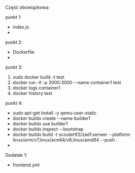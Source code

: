 Część obowiązkowa:

punkt 1:
- index.js
- 
punkt 2:
- Dockerfile
- 
punkt 3:
1. sudo docker build -t test
2. docker run -it -p 3000:3000 --name container1 test
3. docker logs container1
4. docker history test

punkt 4:
- sudo apt-get install -y qemu-user-static
- docker buildx create --name builder1
- docker buildx use builder1
- docker buildx inspect --bootstrap
- docker buildx build -t scoutertf2/zad1:serwer --platform linux/arm/v7,linux/arm64/v8,linux/amd64 --push .
- 
Dodatek 1:
- frontend.yml

